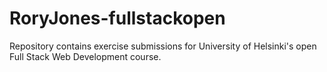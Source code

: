 # RoryJones-fullstackopen
Repository contains exercise submissions for University of Helsinki's open Full Stack Web Development course.
